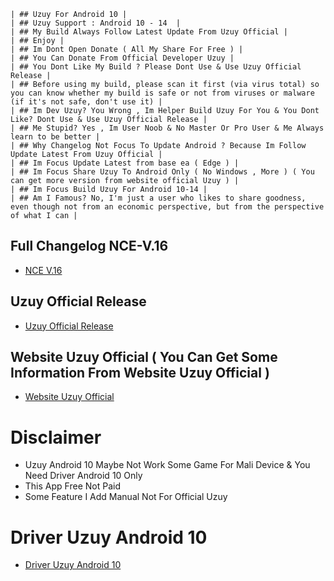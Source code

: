 ~~~
| ## Uzuy For Android 10 |
| ## Uzuy Support : Android 10 - 14  |
| ## My Build Always Follow Latest Update From Uzuy Official |
| ## Enjoy |
| ## Im Dont Open Donate ( All My Share For Free ) |
| ## You Can Donate From Official Developer Uzuy |
| ## You Dont Like My Build ? Please Dont Use & Use Uzuy Official Release |
| ## Before using my build, please scan it first (via virus total) so you can know whether my build is safe or not from viruses or malware (if it's not safe, don't use it) |
| ## Im Dev Uzuy? You Wrong , Im Helper Build Uzuy For You & You Dont Like? Dont Use & Use Uzuy Official Release |
| ## Me Stupid? Yes , Im User Noob & No Master Or Pro User & Me Always learn to be better |
| ## Why Changelog Not Focus To Update Android ? Because Im Follow Update Latest From Uzuy Official |
| ## Im Focus Update Latest from base ea ( Edge ) |
| ## Im Focus Share Uzuy To Android Only ( No Windows , More ) ( You can get more version from website official Uzuy ) |
| ## Im Focus Build Uzuy For Android 10-14 |
| ## Am I Famous? No, I'm just a user who likes to share goodness, even though not from an economic perspective, but from the perspective of what I can |
~~~

## Full Changelog NCE-V.16 ##
* [ NCE V.16 ](https://github.com/XForYouX/Uzuy-Android-10/releases/tag/NCE-V.16)

## Uzuy Official Release 
* [Uzuy Official Release ](https://uzuy-edge.org/download-page)

## Website Uzuy Official ( You Can Get Some Information From Website Uzuy Official )
* [Website Uzuy Official](https://uzuy-edge.org/)

# Disclaimer
* Uzuy Android 10 Maybe Not Work Some Game For Mali Device & You Need Driver Android 10 Only
* This App Free Not Paid
* Some Feature I Add Manual Not For Official Uzuy

# Driver Uzuy Android 10
* [Driver Uzuy Android 10](https://github.com/XHYN-PH/switch-android10-guide)
